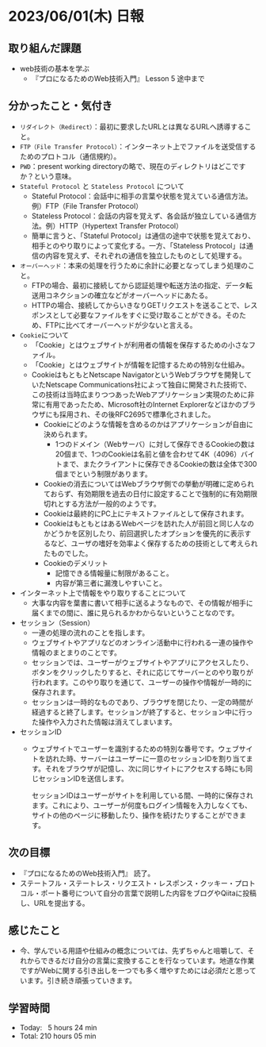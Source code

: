 # 2023/06/01(木) 日報
## 取り組んだ課題
- web技術の基本を学ぶ
  - 『プロになるためのWeb技術入門』 Lesson 5 途中まで

## 分かったこと・気付き
- `リダイレクト（Redirect）`：最初に要求したURLとは異なるURLへ誘導すること。
- `FTP（File Transfer Protocol）`：インターネット上でファイルを送受信するためのプロトコル（通信規約）。
- `PWD`：present working directoryの略で、現在のディレクトリはどこですか？という意味。
- `Stateful Protocol` と `Stateless Protocol` について
  - Stateful Protocol：会話中に相手の言葉や状態を覚えている通信方法。例）FTP（File Transfer Protocol）
  - Stateless Protocol：会話の内容を覚えず、各会話が独立している通信方法。例）HTTP（Hypertext Transfer Protocol）
  - 簡単に言うと、「Stateful Protocol」は通信の途中で状態を覚えており、相手とのやり取りによって変化する。一方、「Stateless Protocol」は通信の内容を覚えず、それぞれの通信を独立したものとして処理する。
- `オーバーヘッド`：本来の処理を行うために余計に必要となってしまう処理のこと。
  - FTPの場合、最初に接続してから認証処理や転送方法の指定、データ転送用コネクションの確立などがオーバーヘッドにあたる。
  - HTTPの場合、接続してからいきなりGETリクエストを送ることで、レスポンスとして必要なファイルをすぐに受け取ることができる。そのため、FTPに比べてオーバーヘッドが少ないと言える。
- `Cookie`について
  - 「Cookie」とはウェブサイトが利用者の情報を保存するための小さなファイル。
  - 「Cookie」とはウェブサイトが情報を記憶するための特別な仕組み。
  - CookieはもともとNetscape NavigatorというWebブラウザを開発していたNetscape Communications社によって独自に開発された技術で、この技術は当時広まりつつあったWebアプリケーション実現のために非常に有用であったため、Microsoft社のInternet Explorerなどほかのブラウザにも採用され、その後RFC2695で標準化されました。
    - Cookieにどのような情報を含めるのかはアプリケーションが自由に決められます。
        - 1つのドメイン（Webサーバ）に対して保存できるCookieの数は20個まで、1つのCookieは名前と値を合わせて4K（4096）バイトまで、またクライアントに保存できるCookieの数は全体で300個までという制限があります。
    - Cookieの消去についてはWebブラウザ側での挙動が明確に定められておらず、有効期限を過去の日付に設定することで強制的に有効期限切れとする方法が一般的のようです。
    - Cookieは最終的にPC上にテキストファイルとして保存されます。
    - CookieはもともとはあるWebページを訪れた人が前回と同じ人なのかどうかを区別したり、前回選択したオプションを優先的に表示するなど、ユーザの嗜好を効率よく保存するための技術として考えられたものでした。
    - Cookieのデメリット
        - 記憶できる情報量に制限があること。
        - 内容が第三者に漏洩しやすいこと。
- インターネット上で情報をやり取りすることについて
    - 大事な内容を葉書に書いて相手に送るようなもので、その情報が相手に届くまでの間に、誰に見られるかわからないということなのです。
- セッション（Session）
    - 一連の処理の流れのことを指します。
    - ウェブサイトやアプリなどのオンライン活動中に行われる一連の操作や情報のまとまりのことです。
    - セッションでは、ユーザーがウェブサイトやアプリにアクセスしたり、ボタンをクリックしたりすると、それに応じてサーバーとのやり取りが行われます。このやり取りを通じて、ユーザーの操作や情報が一時的に保存されます。
    - セッションは一時的なものであり、ブラウザを閉じたり、一定の時間が経過すると終了します。セッションが終了すると、セッション中に行った操作や入力された情報は消えてしまいます。
- セッションID
    - ウェブサイトでユーザーを識別するための特別な番号です。ウェブサイトを訪れた時、サーバーはユーザーに一意のセッションIDを割り当てます。それをブラウザが記憶し、次に同じサイトにアクセスする時にも同じセッションIDを送信します。
        
        セッションIDはユーザーがサイトを利用している間、一時的に保存されます。これにより、ユーザーが何度もログイン情報を入力しなくても、サイトの他のページに移動したり、操作を続けたりすることができます。

## 次の目標
- 『プロになるためのWeb技術入門』 読了。
- ステートフル・ステートレス・リクエスト・レスポンス・クッキー・プロトコル・ポート番号について自分の言葉で説明した内容をブログやQiitaに投稿し、URLを提出する。

## 感じたこと
- 今、学んでいる用語や仕組みの概念については、先ずちゃんと咀嚼して、それからできるだけ自分の言葉に変換することを行なっています。地道な作業ですがWebに関する引き出しを一つでも多く増やすためには必須だと思っています。引き続き頑張っていきます。

## 学習時間
- Today:&nbsp;&nbsp; 5 hours 24 min
- Total: 210 hours 05 min
